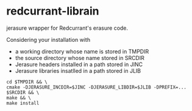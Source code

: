 redcurrant-librain
==================

jerasure wrapper for Redcurrant's erasure code.

Considering your installation with
  * a working directory whose name is stored in TMPDIR
  * the source directory whose name stored in SRCDIR
  * Jerasure headers installed in a path stored in JINC
  * Jerasure libraries insatlled in a path stored in JLIB

  ```shell
  cd $TMPDIR && \
  cmake -DJERASURE_INCDIR=$JINC -DJERASURE_LIBDIR=$JLIB -DPREFIX=... $SRCDIR && \
  make && \
  make install
  ```
